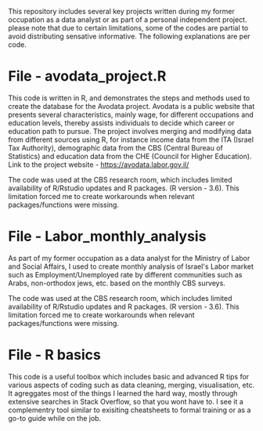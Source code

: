 
This repository includes several key projects written during my former occupation as a data analyst 
or as part of a personal independent project.
please note that due to certain limitations, some of the codes are partial to avoid distributing sensative informative.
The following explanations are per code.

# File - avodata_project.R

This code is written in R, and demonstrates the steps and methods used to create the database for the Avodata project.
Avodata is a public website that presents several characteristics, mainly wage, for different occupations and education levels, 
thereby assists individuals to decide which career or education path to pursue. 
The project involves merging and modifying data from different sources using R, 
for instance income data from the ITA (Israel Tax Authority), demographic data from the CBS (Central Bureau of Statistics) 
and education data from the CHE (Council for Higher Education).
Link to the project website - https://avodata.labor.gov.il/

The code was used at the CBS research room, which includes limited availability of R/Rstudio updates and R packages. (R version - 3.6).
This limitation forced me to create workarounds when relevant packages/functions were missing.

# File - Labor_monthly_analysis
As part of my former occupation as a data analyst for the Ministry of Labor and Social Affairs,
I used to create monthly analysis of Israel's Labor market such as Employment/Unemployed rate by different communities
such as Arabs, non-orthodox jews, etc. based on the monthly CBS surveys.

The code was used at the CBS research room, which includes limited availability of R/Rstudio updates and R packages. (R version - 3.6).
This limitation forced me to create workarounds when relevant packages/functions were missing.

# File - R basics
This code is a useful toolbox which includes basic and advanced R tips for various aspects of coding such as data cleaning, 
merging, visualisation, etc. It agreggates most of the things I learned the hard way, mostly through extensive searches in Stack Overflow,
so that you wont have to.
I see it a complementry tool similar to exisiting cheatsheets to formal training or as a go-to guide while on the job.
